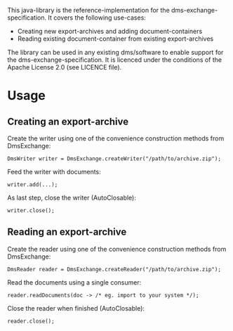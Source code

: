 This java-library is the reference-implementation for the dms-exchange-specification. It covers the following use-cases:
* Creating new export-archives and adding document-containers
* Reading existing document-container from existing export-archives

The library can be used in any existing dms/software to enable support for the dms-exchange-specification. It is licenced under the conditions of the Apache License 2.0 (see LICENCE file).

# Usage

## Creating an export-archive
Create the writer using one of the convenience construction methods from DmsExchange: 

    DmsWriter writer = DmsExchange.createWriter("/path/to/archive.zip");

Feed the writer with documents:

    writer.add(...);

As last step, close the writer (AutoClosable):

    writer.close();



## Reading an export-archive
Create the reader using one of the convenience construction methods from DmsExchange: 

    DmsReader reader = DmsExchange.createReader("/path/to/archive.zip");

Read the documents using a single consumer:

    reader.readDocuments(doc -> /* eg. import to your system */);

Close the reader when finished (AutoClosable):

    reader.close();
